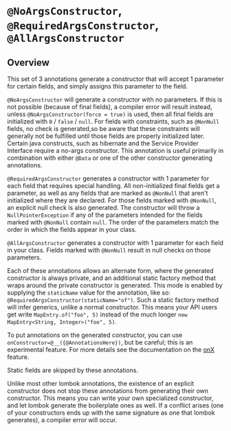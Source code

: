 # `@NoArgsConstructor`, `@RequiredArgsConstructor`, `@AllArgsConstructor`

## Overview


This set of 3 annotations generate a constructor that will accept 1 parameter for certain fields, and simply assigns this parameter to the field.


`@NoArgsConstructor` will generate a constructor with no parameters. 
If this is not possible (because of final fields), a compiler error will result instead, unless `@NoArgsConstructor(force = true)` is used, then all final fields are initialized with `0` / `false` / `null`. 
For fields with constraints, such as `@NonNull` fields, no check is generated,so be aware that these constraints will generally not be fulfilled until those fields are properly initialized later. 
Certain java constructs, such as hibernate and the Service Provider Interface require a no-args constructor. 
This annotation is useful primarily in combination with either `@Data` or one of the other constructor generating annotations.


`@RequiredArgsConstructor` generates a constructor with 1 parameter for each field that requires special handling. 
All non-initialized final fields get a parameter, as well as any fields that are marked as `@NonNull` that aren't initialized where they are declared. 
For those fields marked with `@NonNull`, an explicit null check is also generated. 
The constructor will throw a `NullPointerException` if any of the parameters intended for the fields marked with `@NonNull` contain `null`. 
The order of the parameters match the order in which the fields appear in your class.


`@AllArgsConstructor` generates a constructor with 1 parameter for each field in your class. 
Fields marked with `@NonNull` result in null checks on those parameters.


Each of these annotations allows an alternate form, where the generated constructor is always private, and an additional static factory method that wraps around the private constructor is generated. 
This mode is enabled by supplying the `staticName` value for the annotation, like so: `@RequiredArgsConstructor(staticName="of")`. 
Such a static factory method will infer generics, unlike a normal constructor. 
This means your API users get write `MapEntry.of("foo", 5)` instead of the much longer `new MapEntry<String, Integer>("foo", 5)`.


To put annotations on the generated constructor, you can use `onConstructor=@__({@AnnotationsHere})`, but be careful; this is an experimental feature. For more details see the documentation on the [onX]() feature.


Static fields are skipped by these annotations.


Unlike most other lombok annotations, the existence of an explicit constructor does not stop these annotations from generating their own constructor. 
This means you can write your own specialized constructor, and let lombok generate the boilerplate ones as well. 
If a conflict arises (one of your constructors ends up with the same signature as one that lombok generates), a compiler error will occur.

